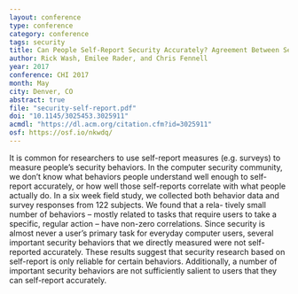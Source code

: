 ```yaml
---
layout: conference
type: conference
category: conference
tags: security
title: Can People Self-Report Security Accurately? Agreement Between Self-Report and Behavioral Measures
author: Rick Wash, Emilee Rader, and Chris Fennell
year: 2017
conference: CHI 2017
month: May
city: Denver, CO
abstract: true
file: "security-self-report.pdf"
doi: "10.1145/3025453.3025911"
acmdl: "https://dl.acm.org/citation.cfm?id=3025911"
osf: https://osf.io/nkwdq/
---
```


It is common for researchers to use self-report measures (e.g. surveys) to measure people’s security behaviors. In the computer security community, we don’t know what behaviors people understand well enough to self-report accurately, or how well those self-reports correlate with what people actually do. In a six week field study, we collected both behavior data and survey responses from 122 subjects. We found that a rela- tively small number of behaviors – mostly related to tasks that require users to take a specific, regular action – have non-zero correlations. Since security is almost never a user’s primary task for everyday computer users, several important security behaviors that we directly measured were not self-reported accurately. These results suggest that security research based on self-report is only reliable for certain behaviors. Additionally, a number of important security behaviors are not sufficiently salient to users that they can self-report accurately.
